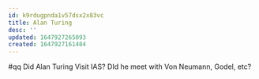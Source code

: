 ```yaml
---
id: k9rdugpnda1v57dsx2x83vc
title: Alan Turing
desc: ''
updated: 1647927265093
created: 1647927161484
---
```


#qq Did Alan Turing Visit IAS? DId he meet with Von Neumann, Godel, etc?